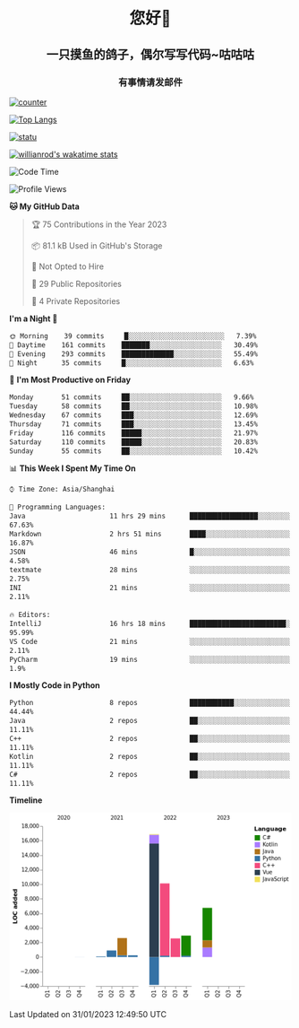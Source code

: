 

<!--
**kitUIN/kitUIN** is a ✨ _special_ ✨ repository because its `README.md` (this file) appears on your GitHub profile.

Here are some ideas to get you started:

- 🔭 I’m currently working on ...
- 🌱 I’m currently learning ...
- 👯 I’m looking to collaborate on ...
- 🤔 I’m looking for help with ...
- 💬 Ask me about ...
- 📫 How to reach me: ...
- 😄 Pronouns: ...
- ⚡ Fun fact: ...
-->
<h1 align="center">您好👋</h1>
<h2 align="center">一只摸鱼的鸽子，偶尔写写代码~咕咕咕</h2>
<h3 align="center">有事情请发邮件</h3>

[![counter](https://count.getloli.com/get/@KitUIN?theme=rule34)](https://count.getloli.com/)

[![Top Langs](https://github-readme-stats.kituin.fun/api/top-langs/?username=kitUIN&show_icons=true&theme=gruvbox&locale=cn&layout=compact)](https://github.com/anuraghazra/github-readme-stats)  

[![statu](https://github-readme-stats.kituin.fun/api?username=kitUIN&show_icons=true&theme=gruvbox&locale=cn)](https://github.com/anuraghazra/github-readme-stats)  

[![willianrod's wakatime stats](https://github-readme-stats.kituin.fun/api/wakatime?username=kituin)](https://github.com/anuraghazra/github-readme-stats)  


<!--START_SECTION:waka-->
![Code Time](http://img.shields.io/badge/Code%20Time-843%20hrs%2056%20mins-blue)

![Profile Views](http://img.shields.io/badge/Profile%20Views-21-blue)

**🐱 My GitHub Data** 

> 🏆 75 Contributions in the Year 2023
 > 
> 📦 81.1 kB Used in GitHub's Storage 
 > 
> 🚫 Not Opted to Hire
 > 
> 📜 29 Public Repositories 
 > 
> 🔑 4 Private Repositories  
 > 
**I'm a Night 🦉** 

```text
🌞 Morning    39 commits     █░░░░░░░░░░░░░░░░░░░░░░░░   7.39% 
🌆 Daytime    161 commits    ███████░░░░░░░░░░░░░░░░░░   30.49% 
🌃 Evening    293 commits    █████████████░░░░░░░░░░░░   55.49% 
🌙 Night      35 commits     █░░░░░░░░░░░░░░░░░░░░░░░░   6.63%

```
📅 **I'm Most Productive on Friday** 

```text
Monday       51 commits     ██░░░░░░░░░░░░░░░░░░░░░░░   9.66% 
Tuesday      58 commits     ██░░░░░░░░░░░░░░░░░░░░░░░   10.98% 
Wednesday    67 commits     ███░░░░░░░░░░░░░░░░░░░░░░   12.69% 
Thursday     71 commits     ███░░░░░░░░░░░░░░░░░░░░░░   13.45% 
Friday       116 commits    █████░░░░░░░░░░░░░░░░░░░░   21.97% 
Saturday     110 commits    █████░░░░░░░░░░░░░░░░░░░░   20.83% 
Sunday       55 commits     ██░░░░░░░░░░░░░░░░░░░░░░░   10.42%

```


📊 **This Week I Spent My Time On** 

```text
⌚︎ Time Zone: Asia/Shanghai

💬 Programming Languages: 
Java                     11 hrs 29 mins      █████████████████░░░░░░░░   67.63% 
Markdown                 2 hrs 51 mins       ████░░░░░░░░░░░░░░░░░░░░░   16.87% 
JSON                     46 mins             █░░░░░░░░░░░░░░░░░░░░░░░░   4.58% 
textmate                 28 mins             ░░░░░░░░░░░░░░░░░░░░░░░░░   2.75% 
INI                      21 mins             ░░░░░░░░░░░░░░░░░░░░░░░░░   2.11%

🔥 Editors: 
IntelliJ                 16 hrs 18 mins      ████████████████████████░   95.99% 
VS Code                  21 mins             ░░░░░░░░░░░░░░░░░░░░░░░░░   2.11% 
PyCharm                  19 mins             ░░░░░░░░░░░░░░░░░░░░░░░░░   1.9%

```

**I Mostly Code in Python** 

```text
Python                   8 repos             ███████████░░░░░░░░░░░░░░   44.44% 
Java                     2 repos             ██░░░░░░░░░░░░░░░░░░░░░░░   11.11% 
C++                      2 repos             ██░░░░░░░░░░░░░░░░░░░░░░░   11.11% 
Kotlin                   2 repos             ██░░░░░░░░░░░░░░░░░░░░░░░   11.11% 
C#                       2 repos             ██░░░░░░░░░░░░░░░░░░░░░░░   11.11%

```


**Timeline**

![Chart not found](https://raw.githubusercontent.com/kitUIN/kitUIN/main/charts/bar_graph.png) 


 Last Updated on 31/01/2023 12:49:50 UTC
<!--END_SECTION:waka-->
